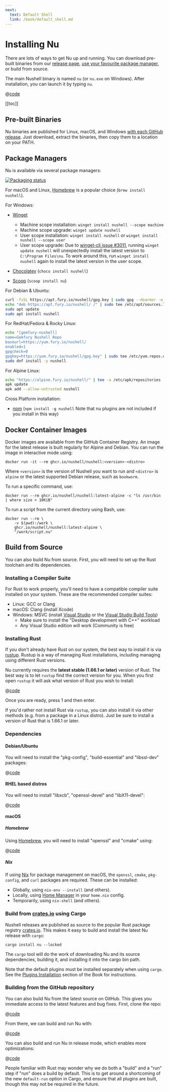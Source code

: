 ```yaml
---
next:
  text: Default Shell
  link: /book/default_shell.md
---
```


# Installing Nu

There are lots of ways to get Nu up and running. You can download pre-built binaries from our [release page](https://github.com/nushell/nushell/releases), [use your favourite package manager](https://repology.org/project/nushell/versions), or build from source.

The main Nushell binary is named `nu` (or `nu.exe` on Windows). After installation, you can launch it by typing `nu`.

@[code](@snippets/installation/run_nu.sh)

[[toc]]

## Pre-built Binaries

Nu binaries are published for Linux, macOS, and Windows [with each GitHub release](https://github.com/nushell/nushell/releases). Just download, extract the binaries, then copy them to a location on your PATH.

## Package Managers

Nu is available via several package managers:

[![Packaging status](https://repology.org/badge/vertical-allrepos/nushell.svg)](https://repology.org/project/nushell/versions)

For macOS and Linux, [Homebrew](https://brew.sh/) is a popular choice (`brew install nushell`).

For Windows:

- [Winget](https://docs.microsoft.com/en-us/windows/package-manager/winget/)

  - Machine scope installation: `winget install nushell --scope machine`
  - Machine scope upgrade: `winget update nushell`
  - User scope installation: `winget install nushell` or `winget install nushell --scope user`
  - User scope upgrade: Due to [winget-cli issue #3011](https://github.com/microsoft/winget-cli/issues/3011), running `winget update nushell` will unexpectedly install the latest version to `C:\Program Files\nu`. To work around this, run `winget install nushell` again to install the latest version in the user scope.

- [Chocolatey](https://chocolatey.org/) (`choco install nushell`)
- [Scoop](https://scoop.sh/) (`scoop install nu`)

For Debian & Ubuntu:

```sh
curl -fsSL https://apt.fury.io/nushell/gpg.key | sudo gpg --dearmor -o /etc/apt/trusted.gpg.d/fury-nushell.gpg
echo "deb https://apt.fury.io/nushell/ /" | sudo tee /etc/apt/sources.list.d/fury.list
sudo apt update
sudo apt install nushell
```

For RedHat/Fedora & Rocky Linux:

```sh
echo "[gemfury-nushell]
name=Gemfury Nushell Repo
baseurl=https://yum.fury.io/nushell/
enabled=1
gpgcheck=0
gpgkey=https://yum.fury.io/nushell/gpg.key" | sudo tee /etc/yum.repos.d/fury-nushell.repo
sudo dnf install -y nushell
```

For Alpine Linux:

```sh
echo "https://alpine.fury.io/nushell/" | tee -a /etc/apk/repositories
apk update
apk add --allow-untrusted nushell
```

Cross Platform installation:

- [npm](https://www.npmjs.com/) (`npm install -g nushell` Note that nu plugins are not included if you install in this way)

## Docker Container Images

Docker images are available from the GitHub Container Registry. An image for the latest release is built regularly
for Alpine and Debian. You can run the image in interactive mode using:

```nu
docker run -it --rm ghcr.io/nushell/nushell:<version>-<distro>
```

Where `<version>` is the version of Nushell you want to run and `<distro>` is `alpine` or the latest supported Debian release, such as `bookworm`.

To run a specific command, use:

```nu
docker run --rm ghcr.io/nushell/nushell:latest-alpine -c "ls /usr/bin | where size > 10KiB"
```

To run a script from the current directory using Bash, use:

```nu
docker run --rm \
    -v $(pwd):/work \
    ghcr.io/nushell/nushell:latest-alpine \
    "/work/script.nu"
```

## Build from Source

You can also build Nu from source. First, you will need to set up the Rust toolchain and its dependencies.

### Installing a Compiler Suite

For Rust to work properly, you'll need to have a compatible compiler suite installed on your system. These are the recommended compiler suites:

- Linux: GCC or Clang
- macOS: Clang (install Xcode)
- Windows: MSVC (install [Visual Studio](https://visualstudio.microsoft.com/vs/community/) or the [Visual Studio Build Tools](https://visualstudio.microsoft.com/downloads/#build-tools-for-visual-studio-2022))
  - Make sure to install the "Desktop development with C++" workload
  - Any Visual Studio edition will work (Community is free)

### Installing Rust

If you don't already have Rust on our system, the best way to install it is via [rustup](https://rustup.rs/). Rustup is a way of managing Rust installations, including managing using different Rust versions.

Nu currently requires the **latest stable (1.66.1 or later)** version of Rust. The best way is to let `rustup` find the correct version for you. When you first open `rustup` it will ask what version of Rust you wish to install:

@[code](@snippets/installation/rustup_choose_rust_version.sh)

Once you are ready, press 1 and then enter.

If you'd rather not install Rust via `rustup`, you can also install it via other methods (e.g. from a package in a Linux distro). Just be sure to install a version of Rust that is 1.66.1 or later.

### Dependencies

#### Debian/Ubuntu

You will need to install the "pkg-config", "build-essential" and "libssl-dev" packages:

@[code](@snippets/installation/install_pkg_config_libssl_dev.sh)

#### RHEL based distros

You will need to install "libxcb", "openssl-devel" and "libX11-devel":

@[code](@snippets/installation/install_rhel_dependencies.sh)

#### macOS

##### Homebrew

Using [Homebrew](https://brew.sh/), you will need to install "openssl" and "cmake" using:

@[code](@snippets/installation/macos_deps.sh)

##### Nix

If using [Nix](https://nixos.org/download/#nix-install-macos) for package management on macOS, the `openssl`, `cmake`, `pkg-config`, and `curl` packages are required. These can be installed:

- Globally, using `nix-env --install` (and others).
- Locally, using [Home Manager](https://github.com/nix-community/home-manager) in your `home.nix` config.
- Temporarily, using `nix-shell` (and others).

### Build from [crates.io](https://crates.io) using Cargo

Nushell releases are published as source to the popular Rust package registry [crates.io](https://crates.io/). This makes it easy to build and install the latest Nu release with `cargo`:

```nu
cargo install nu --locked
```

The `cargo` tool will do the work of downloading Nu and its source dependencies, building it, and installing it into the cargo bin path.

Note that the default plugins must be installed separately when using `cargo`. See the [Plugins Installation](./plugins.html#core-plugins) section of the Book for instructions.

### Building from the GitHub repository

You can also build Nu from the latest source on GitHub. This gives you immediate access to the latest features and bug fixes. First, clone the repo:

@[code](@snippets/installation/git_clone_nu.sh)

From there, we can build and run Nu with:

@[code](@snippets/installation/build_nu_from_source.sh)

You can also build and run Nu in release mode, which enables more optimizations:

@[code](@snippets/installation/build_nu_from_source_release.sh)

People familiar with Rust may wonder why we do both a "build" and a "run" step if "run" does a build by default. This is to get around a shortcoming of the new `default-run` option in Cargo, and ensure that all plugins are built, though this may not be required in the future.
